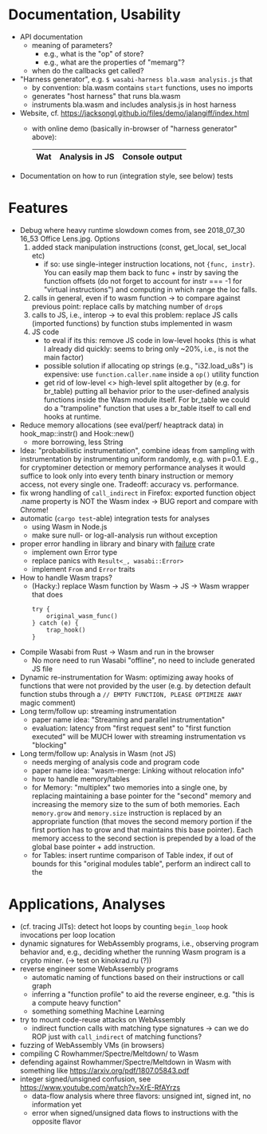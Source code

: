 # Documentation, Usability

- API documentation
    * meaning of parameters?
         - e.g., what is the "op" of store?
         - e.g., what are the properties of "memarg"?
    * when do the callbacks get called?
- "Harness generator", e.g. ```$ wasabi-harness bla.wasm analysis.js``` that
    * by convention: bla.wasm contains ```start``` functions, uses no imports
    * generates "host harness" that runs bla.wasm
    * instruments bla.wasm and includes analysis.js in host harness
- Website, cf. https://jacksongl.github.io/files/demo/jalangiff/index.html
    * with online demo (basically in-browser of "harness generator" above): 

        | Wat | Analysis in JS | Console output |
        | --- | --- | --- |
- Documentation on how to run (integration style, see below) tests

# Features

- Debug where heavy runtime slowdown comes from, see 2018_07_30 16_53 Office Lens.jpg. Options
    1. added stack manipulation instructions (const, get_local, set_local etc)
        - if so: use single-integer instruction locations, not ```{func, instr}```. You can easily map them back to func + instr by saving the function offsets (do not forget to account for instr === -1 for "virtual instructions") and computing in which range the loc falls.
    2. calls in general, even if to wasm function -> to compare against previous point: replace calls by matching number of ```drop```s
    3. calls to JS, i.e., interop -> to eval this problem: replace JS calls (imported functions) by function stubs implemented in wasm
    4. JS code 
        - to eval if its this: remove JS code in low-level hooks (this is what I already did quickly: seems to bring only ~20%, i.e., is not the main factor)
        - possible solution if allocating op strings (e.g., "i32.load_u8s") is expensive: use ```function.caller.name``` inside a ```op()``` utility function
        - get rid of low-level <> high-level split altogether by (e.g. for br_table) putting all behavior prior to the user-defined analysis functions inside the Wasm module itself. For br_table we could do a "trampoline" function that uses a br_table itself to call end hooks at runtime.
- Reduce memory allocations (see eval/perf/ heaptrack data) in hook_map::instr() and Hook::new()
    * more borrowing, less String
- Idea: "probabilistic instrumentation", combine ideas from sampling with instrumentation by instrumenting uniform randomly, e.g. with p=0.1. E.g., for cryptominer detection or memory performance analyses it would suffice to look only into every tenth binary instruction or memory access, not every single one. Tradeoff: accuracy vs. performance.
- fix wrong handling of ```call_indirect``` in Firefox: exported function object .name property is NOT the Wasm index -> BUG report and compare with Chrome!
- automatic (```cargo test```-able) integration tests for analyses 
    * using Wasm in Node.js
    * make sure null- or log-all-analysis run without exception
- proper error handling in library and binary with [failure](https://boats.gitlab.io/failure/intro.html) crate
    * implement own Error type
    * replace panics with ```Result<_, wasabi::Error>```
    * implement ```From``` and ```Error``` traits
- How to handle Wasm traps?
    * (Hacky:) replace Wasm function by Wasm -> JS -> Wasm wrapper that does 
        ```
        try { 
            original_wasm_func()
        } catch (e) {
            trap_hook()
        }
        ```
- Compile Wasabi from Rust -> Wasm and run in the browser
    * No more need to run Wasabi "offline", no need to include generated JS file
- Dynamic re-instrumentation for Wasm: optimizing away hooks of functions that were not provided by
the user (e.g. by detection default function stubs through a ```// EMPTY FUNCTION, PLEASE OPTIMIZE AWAY``` magic
comment)
- Long term/follow up: streaming instrumentation
    * paper name idea: "Streaming and parallel instrumentation"
    * evaluation: latency from "first request sent" to "first function executed" will be MUCH lower with streaming instrumentation vs "blocking"
- Long term/follow up: Analysis in Wasm (not JS)
    * needs merging of analysis code and program code
    * paper name idea: "wasm-merge: Linking without relocation info"
    * how to handle memory/tables
    * for Memory: "multiplex" two memories into a single one, by replacing maintaining a base pointer for the "second" memory and increasing the memory size to the sum of both memories. Each ```memory.grow``` and ```memory.size``` instruction is replaced by an appropriate function (that moves the second memory portion if the first portion has to grow and that maintains this base pointer). Each memory access to the second section is prepended by a load of the global base pointer + add instruction.
    * for Tables: insert runtime comparison of Table index, if out of bounds for this "original modules table", perform
    an indirect call to the 

# Applications, Analyses

- (cf. tracing JITs): detect hot loops by counting ```begin_loop``` hook invocations per loop location
- dynamic signatures for WebAssembly programs, i.e., observing program 
behavior and, e.g., deciding whether the running Wasm program is a crypto
miner. (-> test on kinokrad.ru (?))
- reverse engineer some WebAssembly programs
    * automatic naming of functions based on their instructions or call graph
    * inferring a "function profile" to aid the reverse engineer, e.g.
    "this is a compute heavy function"
    * something something Machine Learning
- try to mount code-reuse attacks on WebAssembly
    * indirect function calls with matching type signatures -> can we do ROP just
    with ```call_indirect``` of matching functions?
- fuzzing of WebAssembly VMs (in browsers)
- compiling C Rowhammer/Spectre/Meltdown/<other low-level HW exploit> to Wasm
- defending against Rowhammer/Spectre/Meltdown in Wasm with something like https://arxiv.org/pdf/1807.05843.pdf
- integer signed/unsigned confusion, see https://www.youtube.com/watch?v=XrE-RfAYrzs
    * data-flow analysis where three flavors: unsigned int, signed int, no information yet
    * error when signed/unsigned data flows to instructions with the opposite flavor